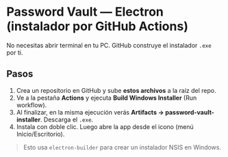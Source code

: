 # Password Vault — Electron (instalador por GitHub Actions)
No necesitas abrir terminal en tu PC. GitHub construye el instalador `.exe` por ti.

## Pasos
1. Crea un repositorio en GitHub y sube **estos archivos** a la raíz del repo.
2. Ve a la pestaña **Actions** y ejecuta **Build Windows Installer** (Run workflow).
3. Al finalizar, en la misma ejecución verás **Artifacts → password-vault-installer**. Descarga el `.exe`.
4. Instala con doble clic. Luego abre la app desde el icono (menú Inicio/Escritorio).

> Esto usa `electron-builder` para crear un instalador NSIS en Windows.
